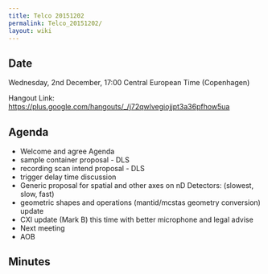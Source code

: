 ```yaml
---
title: Telco 20151202
permalink: Telco_20151202/
layout: wiki
---
```


Date
----

Wednesday, 2nd December, 17:00 Central European Time (Copenhagen)

Hangout Link:
<https://plus.google.com/hangouts/_/j72qwlvegiojjpt3a36pfhow5ua>

Agenda
------

-   Welcome and agree Agenda
-   sample container proposal - DLS
-   recording scan intend proposal - DLS
-   trigger delay time discussion
-   Generic proposal for spatial and other axes on nD Detectors:
    (slowest, slow, fast)
-   geometric shapes and operations (mantid/mcstas geometry conversion)
    update
-   CXI update (Mark B) this time with better microphone and legal
    advise
-   Next meeting
-   AOB

Minutes
-------
